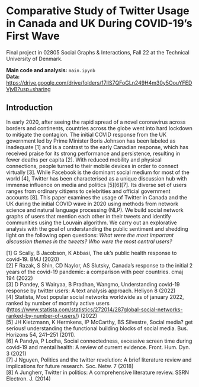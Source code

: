 # Comparative Study of Twitter Usage in Canada and UK During COVID-19’s First Wave
Final project in 02805 Social Graphs & Interactions, Fall 22 at the Technical University of Denmark. <br>

**Main code and analysis:** `main.ipynb` <br>
**Data:** https://drive.google.com/drive/folders/17llS7QFoGLn249H4m30y5OouYFEDVjvB?usp=sharing

## Introduction
In early 2020, after seeing the rapid spread of a novel coronavirus across borders and continents, countries across the globe went into hard lockdown to mitigate the contagion. The initial COVID response from the UK government led by Prime Minister Boris Johnson has been labeled as inadequate [1] and is a contrast to the early Canadian response, which has received praise for its strong performance and persistence, resulting in fewer deaths per capita [2]. With reduced mobility and physical connections, people turned to their mobile devices in order to connect virtually [3]. While Facebook is the dominant social medium for most of the world [4], Twitter has been characterised as a unique discussion hub with immense influence on media and politics [5][6][7]. Its diverse set of users ranges from ordinary citizens to celebrities and official government accounts [8]. This paper examines the usage of Twitter in Canada and the UK during the initial COVID wave in 2020 using methods from network science and natural language processing (NLP). We build social network graphs of users that mention each other in their tweets and identify communities using the Louvain algorithm. We carry out an explorative analysis with the goal of understanding the public sentiment and shedding light on the following open questions: *What were the most important discussion themes in the tweets?* *Who were the most central users?*


[1] G Scally, B Jacobson, K Abbasi, The uk’s public health response to covid-19. BMJ (2020)<br>
[2] F Razak, S Shin, CD Naylor, AS Slutsky, Canada’s response to the initial 2 years of the covid-19 pandemic: a comparison with peer countries. cmaj 194 (2022)<br>
[3] D Pandey, S Wairyaa, B Pradhan, Wangmo, Understanding covid-19 response by twitter users: A text analysis approach. Heliyon 8 (2022)<br>
[4] Statista, Most popular social networks worldwide as of january 2022, ranked by number of monthly active users <br>(https://www.statista.com/statistics/272014/287global-social-networks-ranked-by-number-of-users/) (2022)<br>
[5] JH Kietzmann, K Hermkens, IP McCarthy, BS Silvestre, Social media? get serious! understanding the functional building blocks of social media. Bus. Horizons 54, 241–251 (2011).<br>
[6] A Pandya, P Lodha, Social connectedness, excessive screen time during covid-19 and mental health: A review of current evidence. Front. Hum. Dyn. 3 (2021)<br>
[7] J Nguyen, Politics and the twitter revolution: A brief literature review and implications for future research. Soc. Netw. 7 (2018)<br>
[8] A Jungherr, Twitter in politics: A comprehensive literature review. SSRN Electron. J. (2014)<br>
